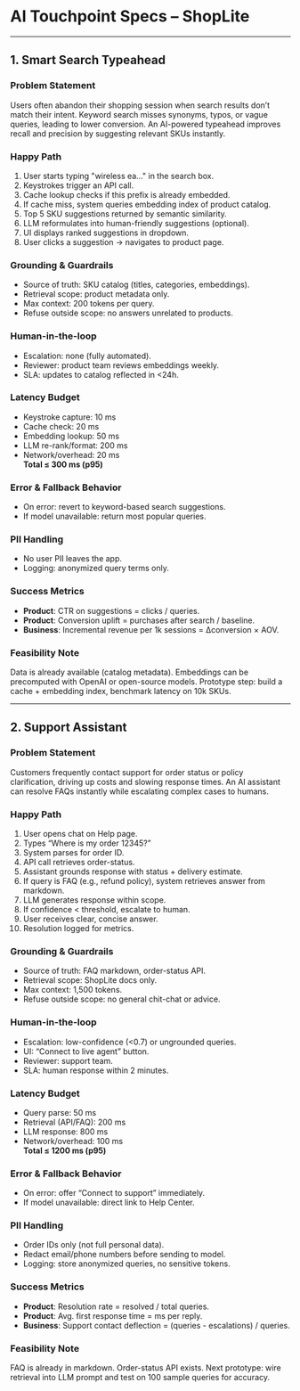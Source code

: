 # AI Touchpoint Specs – ShopLite

---

## 1. Smart Search Typeahead

### Problem Statement
Users often abandon their shopping session when search results don’t match their intent. Keyword search misses synonyms, typos, or vague queries, leading to lower conversion. An AI-powered typeahead improves recall and precision by suggesting relevant SKUs instantly.

### Happy Path
1. User starts typing "wireless ea…" in the search box.  
2. Keystrokes trigger an API call.  
3. Cache lookup checks if this prefix is already embedded.  
4. If cache miss, system queries embedding index of product catalog.  
5. Top 5 SKU suggestions returned by semantic similarity.  
6. LLM reformulates into human-friendly suggestions (optional).  
7. UI displays ranked suggestions in dropdown.  
8. User clicks a suggestion → navigates to product page.  

### Grounding & Guardrails
- Source of truth: SKU catalog (titles, categories, embeddings).  
- Retrieval scope: product metadata only.  
- Max context: 200 tokens per query.  
- Refuse outside scope: no answers unrelated to products.  

### Human-in-the-loop
- Escalation: none (fully automated).  
- Reviewer: product team reviews embeddings weekly.  
- SLA: updates to catalog reflected in <24h.  

### Latency Budget
- Keystroke capture: 10 ms  
- Cache check: 20 ms  
- Embedding lookup: 50 ms  
- LLM re-rank/format: 200 ms  
- Network/overhead: 20 ms  
**Total ≤ 300 ms (p95)**  

### Error & Fallback Behavior
- On error: revert to keyword-based search suggestions.  
- If model unavailable: return most popular queries.  

### PII Handling
- No user PII leaves the app.  
- Logging: anonymized query terms only.  

### Success Metrics
- **Product**: CTR on suggestions = clicks / queries.  
- **Product**: Conversion uplift = purchases after search / baseline.  
- **Business**: Incremental revenue per 1k sessions = Δconversion × AOV.  

### Feasibility Note
Data is already available (catalog metadata). Embeddings can be precomputed with OpenAI or open-source models. Prototype step: build a cache + embedding index, benchmark latency on 10k SKUs.

---

## 2. Support Assistant

### Problem Statement
Customers frequently contact support for order status or policy clarification, driving up costs and slowing response times. An AI assistant can resolve FAQs instantly while escalating complex cases to humans.

### Happy Path
1. User opens chat on Help page.  
2. Types “Where is my order 12345?”  
3. System parses for order ID.  
4. API call retrieves order-status.  
5. Assistant grounds response with status + delivery estimate.  
6. If query is FAQ (e.g., refund policy), system retrieves answer from markdown.  
7. LLM generates response within scope.  
8. If confidence < threshold, escalate to human.  
9. User receives clear, concise answer.  
10. Resolution logged for metrics.  

### Grounding & Guardrails
- Source of truth: FAQ markdown, order-status API.  
- Retrieval scope: ShopLite docs only.  
- Max context: 1,500 tokens.  
- Refuse outside scope: no general chit-chat or advice.  

### Human-in-the-loop
- Escalation: low-confidence (<0.7) or ungrounded queries.  
- UI: “Connect to live agent” button.  
- Reviewer: support team.  
- SLA: human response within 2 minutes.  

### Latency Budget
- Query parse: 50 ms  
- Retrieval (API/FAQ): 200 ms  
- LLM response: 800 ms  
- Network/overhead: 100 ms  
**Total ≤ 1200 ms (p95)**

### Error & Fallback Behavior
- On error: offer “Connect to support” immediately.  
- If model unavailable: direct link to Help Center.  

### PII Handling
- Order IDs only (not full personal data).  
- Redact email/phone numbers before sending to model.  
- Logging: store anonymized queries, no sensitive tokens.  

### Success Metrics
- **Product**: Resolution rate = resolved / total queries.  
- **Product**: Avg. first response time = ms per reply.  
- **Business**: Support contact deflection = (queries - escalations) / queries.  

### Feasibility Note
FAQ is already in markdown. Order-status API exists. Next prototype: wire retrieval into LLM prompt and test on 100 sample queries for accuracy.
